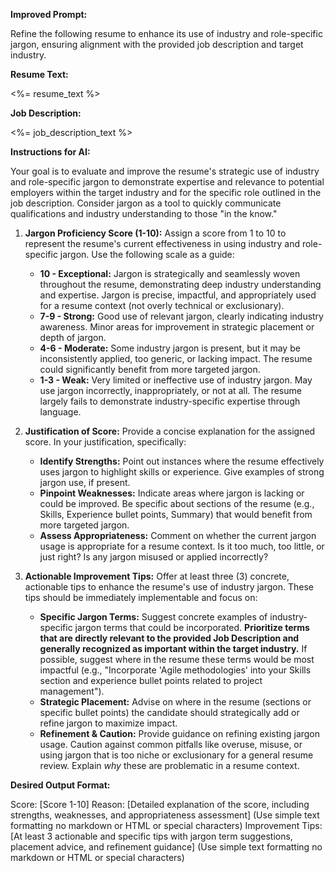 **Improved Prompt:**

Refine the following resume to enhance its use of industry and role-specific jargon, ensuring alignment with the provided job description and target industry.

**Resume Text:**

<%= resume_text %>

**Job Description:**

<%= job_description_text %>

**Instructions for AI:**

Your goal is to evaluate and improve the resume's strategic use of industry and role-specific jargon to demonstrate expertise and relevance to potential employers within the target industry and for the specific role outlined in the job description. Consider jargon as a tool to quickly communicate qualifications and industry understanding to those "in the know."

1.  **Jargon Proficiency Score (1-10):** Assign a score from 1 to 10 to represent the resume's current effectiveness in using industry and role-specific jargon. Use the following scale as a guide:

    - **10 - Exceptional:** Jargon is strategically and seamlessly woven throughout the resume, demonstrating deep industry understanding and expertise. Jargon is precise, impactful, and appropriately used for a resume context (not overly technical or exclusionary).
    - **7-9 - Strong:** Good use of relevant jargon, clearly indicating industry awareness. Minor areas for improvement in strategic placement or depth of jargon.
    - **4-6 - Moderate:** Some industry jargon is present, but it may be inconsistently applied, too generic, or lacking impact. The resume could significantly benefit from more targeted jargon.
    - **1-3 - Weak:** Very limited or ineffective use of industry jargon. May use jargon incorrectly, inappropriately, or not at all. The resume largely fails to demonstrate industry-specific expertise through language.

2.  **Justification of Score:** Provide a concise explanation for the assigned score. In your justification, specifically:

    - **Identify Strengths:** Point out instances where the resume effectively uses jargon to highlight skills or experience. Give examples of strong jargon use, if present.
    - **Pinpoint Weaknesses:** Indicate areas where jargon is lacking or could be improved. Be specific about sections of the resume (e.g., Skills, Experience bullet points, Summary) that would benefit from more targeted jargon.
    - **Assess Appropriateness:** Comment on whether the current jargon usage is appropriate for a resume context. Is it too much, too little, or just right? Is any jargon misused or applied incorrectly?

3.  **Actionable Improvement Tips:** Offer at least three (3) concrete, actionable tips to enhance the resume's use of industry jargon. These tips should be immediately implementable and focus on:

    - **Specific Jargon Terms:** Suggest concrete examples of industry-specific jargon terms that could be incorporated. **Prioritize terms that are directly relevant to the provided Job Description and generally recognized as important within the target industry.** If possible, suggest where in the resume these terms would be most impactful (e.g., "Incorporate 'Agile methodologies' into your Skills section and experience bullet points related to project management").
    - **Strategic Placement:** Advise on where in the resume (sections or specific bullet points) the candidate should strategically add or refine jargon to maximize impact.
    - **Refinement & Caution:** Provide guidance on refining existing jargon usage. Caution against common pitfalls like overuse, misuse, or using jargon that is too niche or exclusionary for a general resume review. Explain _why_ these are problematic in a resume context.

**Desired Output Format:**

Score: [Score 1-10]
Reason: [Detailed explanation of the score, including strengths, weaknesses, and appropriateness assessment] (Use simple text formatting no markdown or HTML or special characters)
Improvement Tips: [At least 3 actionable and specific tips with jargon term suggestions, placement advice, and refinement guidance] (Use simple text formatting no markdown or HTML or special characters)
